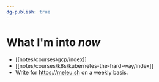 ```yaml
---
dg-publish: true
---
```

# What I'm into *now*

- [[notes/courses/gcp/index]]
- [[notes/courses/k8s/kubernetes-the-hard-way/index]]
- Write for <https://meleu.sh> on a weekly basis.
